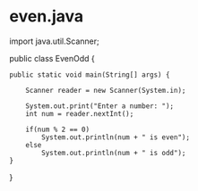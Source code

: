 # even.java
import java.util.Scanner;

public class EvenOdd {

    public static void main(String[] args) {

        Scanner reader = new Scanner(System.in);

        System.out.print("Enter a number: ");
        int num = reader.nextInt();

        if(num % 2 == 0)
            System.out.println(num + " is even");
        else
            System.out.println(num + " is odd");
    }
}
